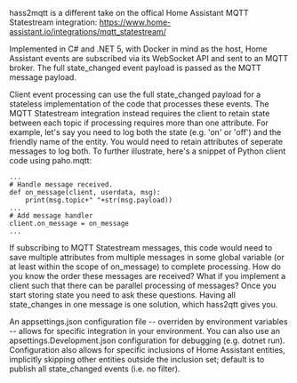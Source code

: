 hass2mqtt is a different take on the offical Home Assistant MQTT Statestream integration: https://www.home-assistant.io/integrations/mqtt_statestream/

Implemented in C# and .NET 5, with Docker in mind as the host, Home Assistant events are subscribed via its WebSocket API and sent to an MQTT broker. The full state_changed event payload is passed as the MQTT message payload.

Client event processing can use the full state_changed payload for a stateless implementation of the code that processes these events. The MQTT Statestream integration instead requires the client to retain state between each topic if processing requires more than one attribute. For example, let's say you need to log both the state (e.g. 'on' or 'off') and the friendly name of the entity. You would need to retain attributes of seperate messages to log both. To further illustrate, here's a snippet of Python client code using paho.mqtt:

```
...
# Handle message received.
def on_message(client, userdata, msg):
    print(msg.topic+" "+str(msg.payload))
...
# Add message handler
client.on_message = on_message
...
```
If subscribing to MQTT Statestream messages, this code would need to save multiple attributes from multiple messages in some global variable (or at least within the scope of on_message) to complete processing. How do you know the order these messages are received? What if you implement a client such that there can be parallel processing of messages? Once you start storing state you need to ask these questions. Having all state_changes in one message is one solution, which hass2qtt gives you.

An appsettings.json configuration file -- overriden by environment variables -- allows for specific integration in your environment. You can also use an apsettings.Development.json configuration for debugging (e.g. dotnet run).
Configuration also allows for specific inclusions of Home Assistant entities, implicitly skipping other entities outside the inclusion set; default is to publish all state_changed events (i.e. no filter).
